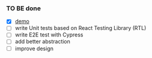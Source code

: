 ### TO BE done
- [x] [demo](https://search-flag.netlify.app/)
- [ ] write Unit tests based on React Testing Library (RTL)
- [ ] write E2E test with Cypress
- [ ] add better abstraction
- [ ] improve design
